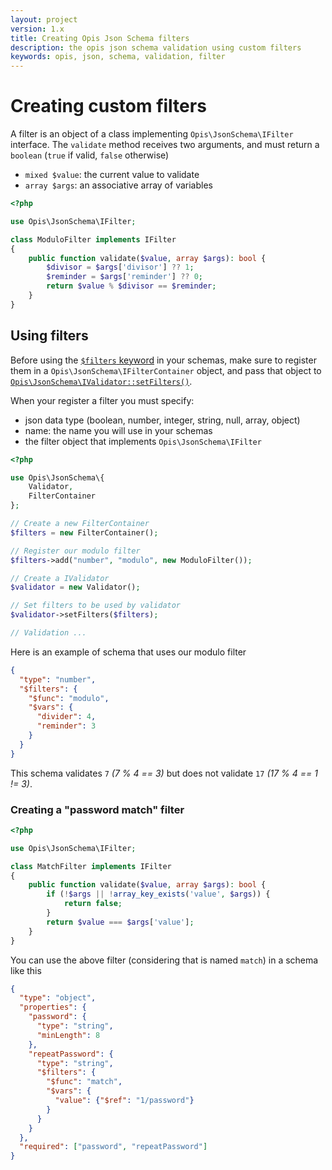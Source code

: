 ```yaml
---
layout: project
version: 1.x
title: Creating Opis Json Schema filters
description: the opis json schema validation using custom filters
keywords: opis, json, schema, validation, filter
---
```


# Creating custom filters

A filter is an object of a class implementing `Opis\JsonSchema\IFilter` interface.
The `validate` method receives two arguments, and must return a `boolean` (`true` if valid, `false` otherwise)
- `mixed $value`: the current value to validate
- `array $args`: an associative array of variables

```php
<?php

use Opis\JsonSchema\IFilter;

class ModuloFilter implements IFilter
{
    public function validate($value, array $args): bool {
        $divisor = $args['divisor'] ?? 1;
        $reminder = $args['reminder'] ?? 0;
        return $value % $divisor == $reminder;
    }
}
```

## Using filters

Before using the [`$filters` keyword](filters.html) in your schemas, make sure
to register them in a `Opis\JsonSchema\IFilterContainer` object, and pass
that object to [`Opis\JsonSchema\IValidator::setFilters()`](php-validator.html#setfilters).

When your register a filter you must specify:
- json data type (boolean, number, integer, string, null, array, object)
- name: the name you will use in your schemas
- the filter object that implements `Opis\JsonSchema\IFilter`

```php
<?php

use Opis\JsonSchema\{
    Validator,
    FilterContainer
};

// Create a new FilterContainer
$filters = new FilterContainer();

// Register our modulo filter
$filters->add("number", "modulo", new ModuloFilter());

// Create a IValidator
$validator = new Validator();

// Set filters to be used by validator
$validator->setFilters($filters);

// Validation ...

```

Here is an example of schema that uses our modulo filter

```json
{
  "type": "number",
  "$filters": {
    "$func": "modulo",
    "$vars": {
      "divider": 4,
      "reminder": 3
    }
  }
}
```

This schema validates `7` _(7 % 4 == 3)_ but does not validate `17` _(17 % 4 == 1 != 3)_.

### Creating a "password match" filter

```php
<?php

use Opis\JsonSchema\IFilter;

class MatchFilter implements IFilter
{
    public function validate($value, array $args): bool {
        if (!$args || !array_key_exists('value', $args)) {
            return false;
        }
        return $value === $args['value'];
    }
}
```

You can use the above filter (considering that is named `match`) in a schema like this

```json
{
  "type": "object",
  "properties": {
    "password": {
      "type": "string",
      "minLength": 8
    },
    "repeatPassword": {
      "type": "string",
      "$filters": {
        "$func": "match",
        "$vars": {
          "value": {"$ref": "1/password"}
        }
      }
    }
  },
  "required": ["password", "repeatPassword"]
}
```